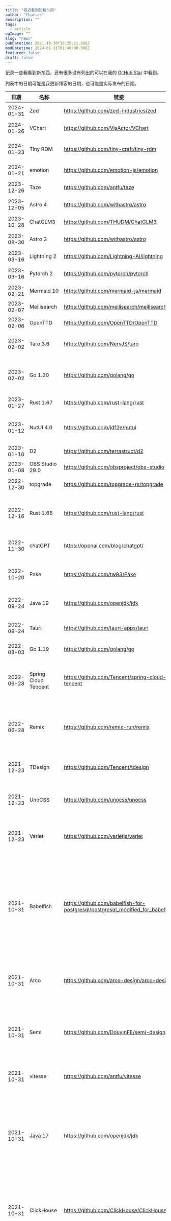 ```yaml
---
title: "最近看到的新东西"
author: "Charles"
description: ""
tags:
  - article
ogImage: ""
slug: "news"
pubDatetime: 2021-10-30T16:25:21.000Z
modDatetime: 2024-01-31T01:40:00.000Z
featured: false
draft: false
---
```


记录一些我看到新东西，还有很多没有列出的可以在我的 [GitHub Star](https://github.com/zcyc?tab=stars) 中看到。

列表中的日期可能是我更新博客的日期，也可能是实际发布的日期。

| 日期 | 名称 | 链接 | 介绍 |
| -- | -- | -- | -- |
| 2024-01-31 | Zed | <https://github.com/zed-industries/zed> | Atom 原班人马打造的编辑器。 |
| 2024-01-26 | VChart | <https://github.com/VisActor/VChart> | 抖音开源的图表库。 |
| 2024-01-23 | Tiny RDM | <https://github.com/tiny-craft/tiny-rdm> | 一个漂亮的跨平台 Redis 管理程序。 |
| 2024-01-21 | emotion | <https://github.com/emotion-js/emotion> | 下一代 CSS-in-JS 方案。 |
| 2023-12-26 | Taze | <https://github.com/antfu/taze> | 一键更新前端依赖。 |
| 2023-12-05 | Astro 4 | <https://github.com/withastro/astro> | 用来生成静态网站的前端框架。 |
| 2023-10-28 | ChatGLM3 | <https://github.com/THUDM/ChatGLM3> | 开源双语对话大模型。 |
| 2023-08-30 | Astro 3 | <https://github.com/withastro/astro> | 用来生成静态网站的前端框架。 |
| 2023-03-16 | Lightning 2 | <https://github.com/Lightning-AI/lightning> | Pytorch 流程简化框架。 |
| 2023-03-16 | Pytorch 2 | <https://github.com/pytorch/pytorch> | 新版本有 JIT 加持。 |
| 2023-02-21 | Mermaid 10 | <https://github.com/mermaid-js/mermaid> | markdown 生成图表。 |
| 2023-02-07 | Meilisearch | <https://github.com/meilisearch/meilisearch> | 搜索引擎框架。 |
| 2023-02-06 | OpenTTD | <https://github.com/OpenTTD/OpenTTD> | 开源模拟经营游戏。 |
| 2023-02-02 | Taro 3.6 | <https://github.com/NervJS/taro> | 支持开发鸿蒙应用，优化了 RN 和 WEB 支持。 |
| 2023-02-02 | Go 1.20 | <https://github.com/golang/go> | Datetime layout，slice 转数组，泛型 comparable type 修改。 |
| 2023-01-27 | Rust 1.67 | <https://github.com/rust-lang/rust> | #\[must_use] 对 async fn 有效。 |
| 2023-01-12 | NutUI 4.0 | <https://github.com/jdf2e/nutui> | 京东风格的 Vue 组件库，此版本基于 Vite4 构建。 |
| 2023-01-10 | D2 | <https://github.com/terrastruct/d2> | 图表语言。 |
| 2023-01-08 | OBS Studio 29.0 | <https://github.com/obsproject/obs-studio> | 开源推流录像工具，主播必备。 |
| 2022-12-30 | topgrade | <https://github.com/topgrade-rs/topgrade> | 一键升级开发环境。 |
| 2022-12-16 | Rust 1.66 | <https://github.com/rust-lang/rust> | 对有字段的枚举进行显式判别，支持 cargo remove 删除依赖。 |
| 2022-11-30 | chatGPT | <https://openai.com/blog/chatgpt/> | 超级语言模型，能回答各种问题。 |
| 2022-10-20 | Pake | <https://github.com/tw93/Pake> | 将网站打包为 Tauri，比 Electron 小 40 倍。 |
| 2022-09-24 | Java 19 | <https://github.com/openjdk/jdk> | 看不懂更新了啥，可以做17钉子户了。 |
| 2022-09-24 | Tauri | <https://github.com/tauri-apps/tauri> | rust 作为后端语言的 electron 替代品。 |
| 2022-08-03 | Go 1.19 | <https://github.com/golang/go> | 修复了部分泛型 bug。 |
| 2022-06-28 | Spring Cloud Tencent | <https://github.com/Tencent/spring-cloud-tencent> | 之前还有一个 [Spring Cloud Huawei](https://github.com/huaweicloud/spring-cloud-huawei)，加上 [Spring Cloud Alibaba](https://github.com/alibaba/spring-cloud-alibaba)，三国鼎立。 |
| 2022-06-28 | Remix | <https://github.com/remix-run/remix> | Vercel 气势正盛，Next.js 已经称霸 Web2，Remix 这种前后端一体的框架以后可能会火。 |
| 2021-12-23 | TDesign | <https://github.com/Tencent/tdesign> | 腾讯开源的设计系统。提供所有前端框架的组件库。 |
| 2021-12-23 | UnoCSS | <https://github.com/unocss/unocss> | 原子 CSS 革新之作，理念很先进。推荐看这篇的[文章](https://antfu.me/posts/reimagine-atomic-css-zh)。 |
| 2021-12-23 | Varlet | <https://github.com/varletjs/varlet> | 一个基于 Vue3 开发的 Material 风格移动端组件库，由社区维护。 |
| 2021-10-31 | Babelfish | <https://github.com/babelfish-for-postgresql/postgresql_modified_for_babelfish> | 亚马逊开源，让 PostgreSQL 可以使用 SQL Server wire-protocol 和 T-SQL，这个补丁可以说是鸡血补丁，对 MSSQL 和 Oracle 的致命一击。 PostgreSQL 一统天下之路已经开始了。 |
| 2021-10-31 | Arco | <https://github.com/arco-design/arco-design> | 头条开源的设计系统。同时发布的还有后台模版，作为一个 B 端组件库，良心满满。 |
| 2021-10-31 | Semi | <https://github.com/DouyinFE/semi-design> | 抖音开源的设计系统。仅提供 React 组件。Arco 和 Semi 都有主题设计器，这是 Ant Design 没有的。 |
| 2021-10-31 | vitesse | <https://github.com/antfu/vitesse> | 就两个字，快、新。react 这边也缺一个开箱即用脚手架。 |
| 2021-10-31 | Java 17 | <https://github.com/openjdk/jdk> | 随着17的发布，Java到了新 LTS 时代，更重要的是它可以免费商用。密封类让代码更灵活也更规范。ParallelGC 性能更强大。Record Class 和 Lombok 说拜拜。 |
| 2021-10-31 | ClickHouse | <https://github.com/ClickHouse/ClickHouse> | 最近试了一下，列比较场景下确实很快，毕竟是以列为单位储存的。问题就是国内用这个都是大厂，目前我还进不去大厂。 |
| 2021-10-31 | yugabyteDB | <https://github.com/yugabyte/yugabyte-db> | 分布式数据库，和国内的 TIDB 是一个论文出来的产品，国外还有个 CockroachDB，也是同一篇论文出来的。 |
| 2021-10-31 | Vite | <https://github.com/vitejs/vite> | 速度确实快，强烈推荐。 |
| 2021-10-31 | NI | <https://github.com/antfu/ni> | 尤雨溪推荐的 Node 包管理器，通过 lockfile 识别项目的包管理器并执行对应命令。 |
| 2021-10-31 | nnrm | <https://github.com/YunYouJun/nnrm> | 用来切换 Node 包管理器的镜像，支持切换 npm、yarn、pnpm。 |
| 2021-10-31 | Naive-UI | <https://github.com/tusen-ai/naive-ui> | 一个 Vue 3 组件库，比较完整，主题可调，使用 TypeScript，不算太慢，有点意思。 |
| 2021-10-31 | windicss | <https://github.com/windicss/windicss> | 比 Tailwind v2.0 速度更快，可以无痛替换。和 Tailwind v3.0 相比优势只剩下开源了。 |
| 2021-10-31 | tailwind | <https://github.com/tailwindlabs/tailwindcss> | 前端的都会定义一些通用 Css，不过以前没原子 Css 这个概念。 |
| 2021-10-31 | bulma | <https://github.com/jgthms/bulma> | 自从有了 tailwind，bulma 就不香了。 |
| 2021-10-31 | Next.js | <https://github.com/vercel/next.js> | React SSR 框架，12版本速度大升级。 |
| 2021-10-31 | Spring Cloud Alibaba | <https://github.com/alibaba/spring-cloud-alibaba> | Netflix 撂挑子了，Alibaba 补上。Spring 似乎已经不相信商业公司的开源组件了，现在已经全套自研了。 |
